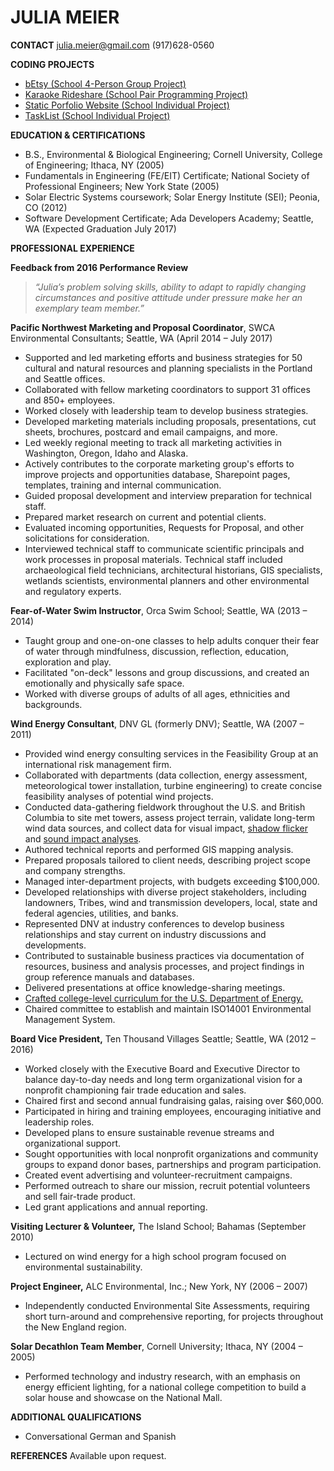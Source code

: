 **JULIA MEIER**
===============

**CONTACT**
julia.meier@gmail.com
(917)628-0560

**CODING PROJECTS**
- [bEtsy (School 4-Person Group Project)](https://github.com/julmeier/betsy)
- [Karaoke Rideshare (School Pair Programming Project)](https://github.com/julmeier/rideshare-rails)
- [Static Porfolio Website (School Individual Project) ](https://github.com/julmeier/Static-Site)
- [TaskList (School Individual Project) ](https://github.com/julmeier/TaskList)


**EDUCATION &amp; CERTIFICATIONS**
- B.S., Environmental &amp; Biological Engineering; Cornell University, College of Engineering; Ithaca, NY (2005)
- Fundamentals in Engineering (FE/EIT) Certificate; National Society of Professional Engineers; New York State (2005)
- Solar Electric Systems coursework; Solar Energy Institute (SEI); Peonia, CO (2012)
- Software Development Certificate; Ada Developers Academy; Seattle, WA (Expected Graduation July 2017)


**PROFESSIONAL EXPERIENCE**

**Feedback from 2016 Performance Review**
>_“Julia’s problem solving skills, ability to adapt to rapidly changing circumstances and positive attitude under pressure make her an exemplary team member.”_

**Pacific Northwest Marketing and Proposal Coordinator**, SWCA Environmental Consultants; Seattle, WA (April 2014 – July 2017)
- Supported and led marketing efforts and business strategies for 50 cultural and natural resources and planning specialists in the Portland and Seattle offices.
- Collaborated with fellow marketing coordinators to support 31 offices and 850+ employees.
- Worked closely with leadership team to develop business strategies.
- Developed marketing materials including proposals, presentations, cut sheets, brochures, postcard and email campaigns, and more.
- Led weekly regional meeting to track all marketing activities in Washington, Oregon, Idaho and Alaska.
- Actively contributes to the corporate marketing group&#39;s efforts to improve projects and opportunities database, Sharepoint pages, templates, training and internal communication.
- Guided proposal development and interview preparation for technical staff.
- Prepared market research on current and potential clients.
- Evaluated incoming opportunities, Requests for Proposal, and other solicitations for consideration.
- Interviewed technical staff to communicate scientific principals and work processes in proposal materials. Technical staff included archaeological field technicians, architectural historians, GIS specialists, wetlands scientists, environmental planners and other environmental and regulatory experts.

**Fear-of-Water Swim Instructor**, Orca Swim School; Seattle, WA (2013 – 2014)
- Taught group and one-on-one classes to help adults conquer their fear of water through mindfulness, discussion, reflection, education, exploration and play.
- Facilitated "on-deck" lessons and group discussions, and created an emotionally and physically safe space.
- Worked with diverse groups of adults of all ages, ethnicities and backgrounds.

**Wind Energy Consultant**, DNV GL (formerly DNV); Seattle, WA (2007 – 2011)
- Provided wind energy consulting services in the Feasibility Group at an international risk management firm.
- Collaborated with departments (data collection, energy assessment, meteorological tower installation, turbine engineering) to create concise feasibility analyses of potential wind projects.
- Conducted data-gathering fieldwork throughout the U.S. and British Columbia to site met towers, assess project terrain, validate long-term wind data sources, and collect data for visual impact, [shadow flicker](http://www.efsec.wa.gov/Desert%20Claim/Revised%20Application/Tab%208.pdf) and [sound impact analyses](http://www.efsec.wa.gov/Desert%20Claim/Revised%20Application/Tab%206.pdf).
- Authored technical reports and performed GIS mapping analysis.
- Prepared proposals tailored to client needs, describing project scope and company strengths.
- Managed inter-department projects, with budgets exceeding $100,000.
- Developed relationships with diverse project stakeholders, including landowners, Tribes, wind and transmission developers, local, state and federal agencies, utilities, and banks.
- Represented DNV at industry conferences to develop business relationships and stay current on industry discussions and developments.
- Contributed to sustainable business practices via documentation of resources, business and analysis processes, and project findings in group reference manuals and databases.
- Delivered presentations at office knowledge-sharing meetings.
- [Crafted college-level curriculum for the U.S. Department of Energy.](https://www.osti.gov/scitech/servlets/purl/1059057)
- Chaired committee to establish and maintain ISO14001 Environmental Management System.

**Board Vice President,** Ten Thousand Villages Seattle; Seattle, WA (2012 – 2016)
- Worked closely with the Executive Board and Executive Director to balance day-to-day needs and long term organizational vision for a nonprofit championing fair trade education and sales.
- Chaired first and second annual fundraising galas, raising over $60,000.
- Participated in hiring and training employees, encouraging initiative and leadership roles.
- Developed plans to ensure sustainable revenue streams and organizational support.
- Sought opportunities with local nonprofit organizations and community groups to expand donor bases, partnerships and program participation.
- Created event advertising and volunteer-recruitment campaigns.
- Performed outreach to share our mission, recruit potential volunteers and sell fair-trade product.
- Led grant applications and annual reporting.


**Visiting Lecturer &amp; Volunteer,** The Island School; Bahamas (September 2010)
- Lectured on wind energy for a high school program focused on environmental sustainability.

**Project Engineer,** ALC Environmental, Inc.; New York, NY (2006 – 2007)
- Independently conducted Environmental Site Assessments, requiring short turn-around and comprehensive reporting, for projects throughout the New England region.

**Solar Decathlon Team Member**, Cornell University; Ithaca, NY (2004 – 2005)
- Performed technology and industry research, with an emphasis on energy efficient lighting, for a national college competition to build a solar house and showcase on the National Mall.

**ADDITIONAL QUALIFICATIONS**
- Conversational German and Spanish

**REFERENCES**
Available upon request.
